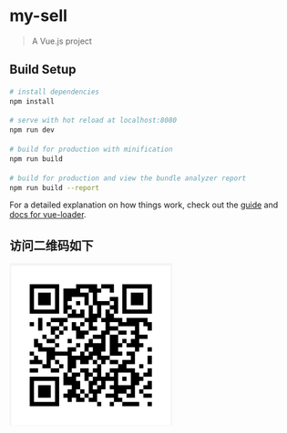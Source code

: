 # my-sell

> A Vue.js project

## Build Setup

``` bash
# install dependencies
npm install

# serve with hot reload at localhost:8080
npm run dev

# build for production with minification
npm run build

# build for production and view the bundle analyzer report
npm run build --report
```

For a detailed explanation on how things work, check out the [guide](http://vuejs-templates.github.io/webpack/) and [docs for vue-loader](http://vuejs.github.io/vue-loader).

## 访问二维码如下
![访问二维码](https://github.com/XTale/my-sell/blob/master/%E8%AE%BF%E9%97%AE%E4%BA%8C%E7%BB%B4%E7%A0%81.png)
